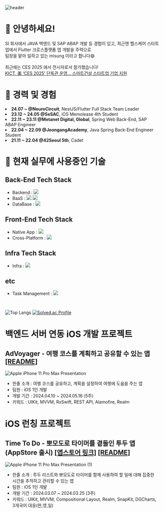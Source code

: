 ![header](https://capsule-render.vercel.app/api?type=Waving&text=misung&color=fafaf9&fontColor=ffffff&fontAlignY=35&height=200)

<div>
  <h1>👋 안녕하세요!</h1>
  <div>SI 회사에서 JAVA 백엔드 및 SAP ABAP 개발 등 경험이 있고, 최근엔 헬스케어 스타트업에서 Flutter 크로스플랫폼 앱 개발을 주력으로<br>팀장을 맡아 일하고 있는 misung 이라고 합니다😄<br><br>
  최근에는 CES 2025 에서 전시자로서 참가했습니다! <br><a href="https://www.ikld.kr/news/articleView.html?idxno=306665">KICT, 美 ‘CES 2025’ 단독관 운영… 스마트건설 스타트업 기업 지원</a></div>
</div>
<div>
  <h1>🏢 경력 및 경험</h1>
  <li><b>24.07 ~ @NeuroCircuit</b>, NestJS/Flutter Full Stack Team Leader</li>
  <li><b>23.12 ~ 24.05 @SeSAC</b>, iOS Memolease 4th Student</li>
  <li><b>22.11 ~ 23.11 @Metanet Digital, Global</b>, Spring Web Back-End, SAP ABAP Engineer</li>
  <li><b>22.04 ~ 22.09 @JoongangAcademy</b>, Java Spring Back-End Engineer Student</li>
  <li><b>21.11 ~ 22.04 @42Seoul 5th</b>, Cadet</li>
</div>
</div>
<h1>📝 현재 실무에 사용중인 기술</h1>
<div>
  <h2>
    Back-End Tech Stack
  </h2>
  <ul>
    <li>Backend :
      <img src="https://img.shields.io/badge/NestJS-E0234E?logo=nestjs&amp;logoColor=white">
    </li>
    <li>BaaS : 
      <img src="https://img.shields.io/badge/Firebase-DD2C00?logo=firebase&amp;logoColor=white">
      <img src="https://img.shields.io/badge/Supabase-3FCF8E?logo=supabase&amp;logoColor=white">
    </li>
    <li>DataBase : 
      <img src="https://img.shields.io/badge/PostgreSQL-4169E1?logo=postgresql&amp;logoColor=white">
    </li>
  </ul>
  <h2>
    Front-End Tech Stack
  </h2>
  <ul>
    <li>Native App : 
      <img src="https://img.shields.io/badge/UIkit-F05138?logo=swift&amp;logoColor=white">
    </li>
    <li>Cross-Platform : 
      <img src="https://img.shields.io/badge/Flutter-blue?logo=flutter&amp;logoColor=white">
    </li>
  </ul>
  <h2>Infra Tech Stack</h2>
  <ul>
    <li>Infra : 
      <img src="https://img.shields.io/badge/AWS-232F3E?logo=amazonwebservices&amp;logoColor=white">
    </li>
  </ul>
  <h2>etc</h2>
  <ul>
    <li>Task Management : 
      <img src="https://img.shields.io/badge/Jira-0052CC?logo=jira&amp;logoColor=white">
    </li>
  </ul>
</div>

<br>

![Top Langs](https://github-readme-stats.vercel.app/api/top-langs/?username=crisine&layout=compact&theme=dark)  [![Solved.ac Profile](http://mazassumnida.wtf/api/generate_badge?boj=crisine)](https://solved.ac/crisine)

</div>

<h1> 백엔드 서버 연동 iOS 개발 프로젝트</h1>
<h2>AdVoyager - 여행 코스를 계획하고 공유할 수 있는 앱
<a href="https://github.com/crisine/AdVoyager">[README]</a>
</h2>

![Apple iPhone 11 Pro Max Presentation](https://github.com/crisine/crisine/assets/16317758/6c743abf-7e69-451f-af77-84f99f9b74b5)

<ul>
  <li>한줄 소개 : 여행 코스를 공유하고, 계획을 설정하여 여행에 도움을 주는 앱</li>
  <li>팀원 : iOS 1인 개발</li>
  <li>개발 기간 : 2024.04.10 ~ 2024.05.16 (5주)</li>  
  <li>키워드 : UIKit, MVVM, RxSwift, REST API, Alamofire, Realm</li>
</ul>


<h1>iOS 런칭 프로젝트</h1>
<h2>Time To Do - 뽀모도로 타이머를 곁들인 투두 앱 (AppStore 출시)
<a href="https://apps.apple.com/kr/app/time-to-do-이제는-집중할-때/id6479474029">[앱스토어 링크]</a>
<a href="https://github.com/crisine/TimeToDo">[README]</a>
</h2>

![Apple iPhone 11 Pro Max Presentation (1)](https://github.com/crisine/crisine/assets/16317758/f8268005-5f93-497d-a4af-4f728d1345ce)

<ul>
  <li>한줄 소개 : 투두 리스트와 뽀모도로 타이머를 함께 사용하여 할 일에 대해 집중한 시간을 추적하고 관리할 수 있는 앱</li>
  <li>팀원 : iOS 1인 개발</li>
  <li>개발 기간 : 2024.03.07 ~ 2024.03.25 (3주)</li>  
  <li>키워드 : UIKit, MVVM, Compositional Layout, Realm, SnapKit, DGCharts, 3개국어 대응(한,영,일)</li>
</ul>

